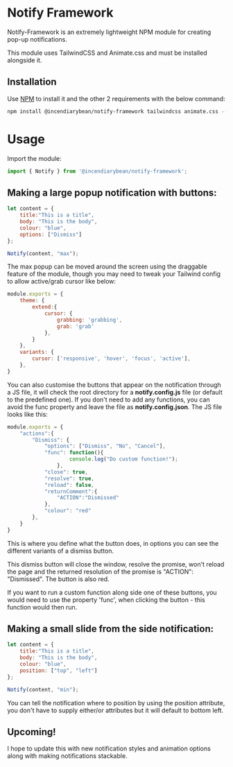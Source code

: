 # Notify Framework

Notify-Framework is an extremely lightweight NPM module for creating pop-up notifications.

This module uses TailwindCSS and Animate.css and must be installed alongside it.

## Installation

Use [NPM](https://www.npmjs.com/) to install it and the other 2 requirements with the below command:

```bash
npm install @incendiarybean/notify-framework tailwindcss animate.css --save
```

# Usage
Import the module:
```javascript
import { Notify } from '@incendiarybean/notify-framework';
```

## Making a large popup notification with buttons:
```javascript
let content = {
    title:"This is a title",
    body: "This is the body",
    colour: "blue",
    options: ["Dismiss"]
};

Notify(content, "max");

```
The max popup can be moved around the screen using the draggable feature of the module, though you may need to tweak your Tailwind config to allow active/grab cursor like below:
```javascript
module.exports = {
    theme: { 
        extend:{
            cursor: {
                grabbing: 'grabbing',
                grab: 'grab'
            },
        }
    },
    variants: {
        cursor: ['responsive', 'hover', 'focus', 'active'],
    },
}
```

You can also customise the buttons that appear on the notification through a JS file, it will check the root directory for a **notify.config.js** file (or default to the predefined one). If you don't need to add any functions, you can avoid the func property and leave the file as **notify.config.json**. The JS file looks like this:
```javascript
module.exports = {
    "actions":{
        "Dismiss": {
            "options": ["Dismiss", "No", "Cancel"],
            "func": function(){
                    console.log("Do custom function!");
                },
            "close": true,
            "resolve": true,
            "reload": false,
            "returnComment":{
                "ACTION":"Dismissed"
            },
            "colour": "red"
        },
    }
}
```
This is where you define what the button does, in options you can see the different variants of a dismiss button.

This dismiss button will close the window, resolve the promise, won't reload the page and the returned resolution of the promise is "ACTION": "Dismissed". The button is also red.

If you want to run a custom function along side one of these buttons, you would need to use the property 'func', when clicking the button - this function would then run.

## Making a small slide from the side notification:
```javascript
let content = {
    title:"This is a title",
    body: "This is the body",
    colour: "blue",
    position: ["top", "left"]
};

Notify(content, "min");

```
You can tell the notification where to position by using the position attribute, you don't have to supply either/or attributes but it will default to bottom left.

## Upcoming!
I hope to update this with new notification styles and animation options along with making notifications stackable.
